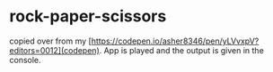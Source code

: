 # rock-paper-scissors

copied over from my [https://codepen.io/asher8346/pen/yLVvxpV?editors=0012](codepen). App is played and the output is given in the console.